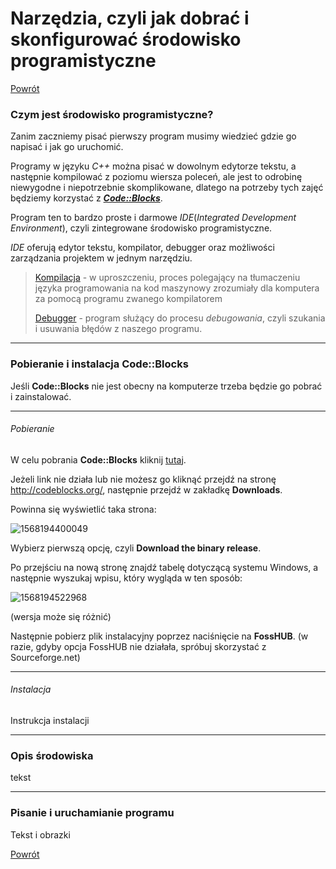# Narzędzia, czyli jak dobrać i skonfigurować środowisko programistyczne
[Powrót](http://skrypt-TI.github.io/)

### Czym jest środowisko programistyczne?

Zanim zaczniemy pisać pierwszy program musimy wiedzieć gdzie go napisać i jak go uruchomić. 

Programy w języku _C++_ można pisać w dowolnym edytorze tekstu, a następnie kompilować z poziomu wiersza poleceń, ale jest to odrobinę niewygodne i niepotrzebnie skomplikowane, dlatego na potrzeby tych zajęć będziemy korzystać z [**_Code::Blocks_**](http://www.codeblocks.org/). 

Program ten to bardzo proste i darmowe _IDE_(_Integrated_ _Development Environment_), czyli zintegrowane środowisko programistyczne.

_IDE_ oferują edytor tekstu, kompilator, debugger oraz możliwości zarządzania projektem w jednym narzędziu. 

> [Kompilacja](https://pl.wikipedia.org/wiki/Kompilator) - w uproszczeniu, proces polegający na tłumaczeniu języka programowania na kod maszynowy zrozumiały dla komputera za pomocą programu zwanego kompilatorem
>
> [Debugger](https://pl.wikipedia.org/wiki/Debugger) - program służący do procesu *debugowania*, czyli szukania i usuwania błędów z naszego programu.

---

### Pobieranie i instalacja Code::Blocks

Jeśli **Code::Blocks** nie jest obecny na komputerze trzeba będzie go pobrać i zainstalować.

---

###### Pobieranie

W celu pobrania **Code::Blocks** kliknij [tutaj](https://www.fosshub.com/Code-Blocks.html?dwl=codeblocks-17.12-setup-nonadmin.exe). 

Jeżeli link nie działa lub nie możesz go kliknąć przejdź na stronę http://codeblocks.org/, następnie przejdź w zakładkę **Downloads**.

Powinna się wyświetlić taka strona:

![1568194400049](C:\Users\Comarch\Documents\1568194400049.png)

Wybierz pierwszą opcję, czyli **Download the binary release**.

Po przejściu na nową stronę znajdź tabelę dotyczącą systemu Windows, a następnie wyszukaj wpisu, który wygląda w ten sposób:

![1568194522968](C:\Users\Comarch\Documents\1568194522968.png)

(wersja może się różnić)

Następnie pobierz plik instalacyjny poprzez naciśnięcie na **FossHUB**.
(w razie, gdyby opcja FossHUB nie działała, spróbuj skorzystać z Sourceforge.net)

---

###### Instalacja

Instrukcja instalacji

---

### Opis środowiska

tekst

---

### Pisanie i uruchamianie programu

Tekst i obrazki


[Powrót](http://skrypt-TI.github.io/)

